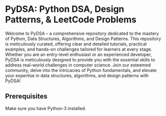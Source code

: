 # PyDSA: Python DSA, Design Patterns,  & LeetCode Problems

Welcome to PyDSA – a comprehensive repository dedicated to the mastery of Python, Data Structures, Algorithms, and Design Patterns. This repository is meticulously curated, offering clear and detailed tutorials, practical examples, and hands-on challenges tailored for learners at every stage. Whether you are an entry-level enthusiast or an experienced developer, PyDSA is meticulously designed to provide you with the essential skills to address real-world challenges in computer science. Join our esteemed community, delve into the intricacies of Python fundamentals, and elevate your expertise in data structures, algorithms, and design patterns with PyDSA!

## Prerequisites
Make sure you have Python-3 installed.

